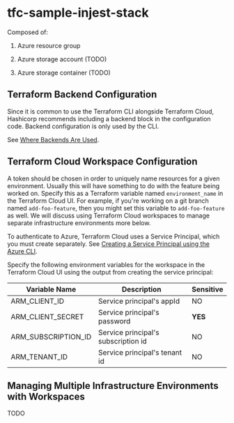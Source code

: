# tfc-sample-injest-stack

Composed of:

1. Azure resource group

2. Azure storage account (TODO)

3. Azure storage container (TODO)

## Terraform Backend Configuration

Since it is common to use the Terraform CLI alongside Terraform Cloud, Hashicorp recommends including a backend block in the configuration code. Backend configuration is only used by the CLI.

See [Where Backends Are Used](https://www.terraform.io/docs/language/settings/backends/index.html#where-backends-are-used).

## Terraform Cloud Workspace Configuration

A token should be chosen in order to uniquely name resources for a given environment. Usually this will have something to do with the feature being worked on. Specify this as a Terraform variable named `environment_name` in the Terraform Cloud UI. For example, if you're working on a git branch named `add-foo-feature`, then you might set this variable to `add-foo-feature` as well. We will discuss using Terraform Cloud workspaces to manage separate infrastructure environments more below.

To authenticate to Azure, Terraform Cloud uses a Service Principal, which you must create separately. See [Creating a Service Principal using the Azure CLI](https://registry.terraform.io/providers/hashicorp/azurerm/latest/docs/guides/service_principal_client_secret#creating-a-service-principal-using-the-azure-cli).

Specify the following environment variables for the workspace in the Terraform Cloud UI using the output from creating the service principal:

| Variable Name | Description | Sensitive |
| --- | --- | --- |
| ARM_CLIENT_ID | Service principal's appId | NO |
| ARM_CLIENT_SECRET | Service principal's password | **YES** |
| ARM_SUBSCRIPTION_ID | Service principal's subscription id | NO |
| ARM_TENANT_ID | Service principal's tenant id | NO |

## Managing Multiple Infrastructure Environments with Workspaces

TODO
